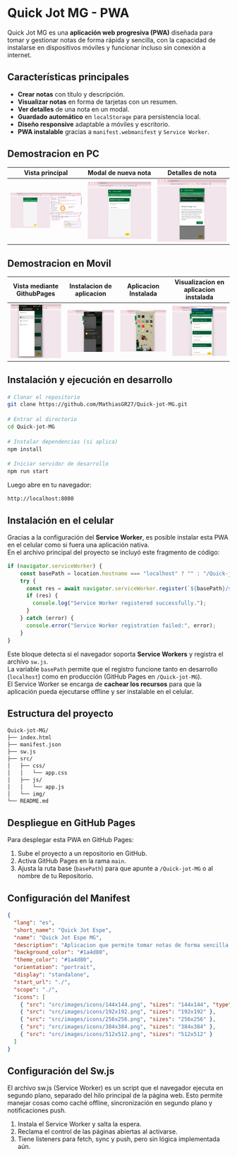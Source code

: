 # Quick Jot MG - PWA

Quick Jot MG es una **aplicación web progresiva (PWA)** diseñada para tomar y gestionar notas de forma rápida y sencilla, con la capacidad de instalarse en dispositivos móviles y funcionar incluso sin conexión a internet.

## Características principales

- **Crear notas** con título y descripción.
- **Visualizar notas** en forma de tarjetas con un resumen.
- **Ver detalles** de una nota en un modal.
- **Guardado automático** en `localStorage` para persistencia local.
- **Diseño responsive** adaptable a móviles y escritorio.
- **PWA instalable** gracias a `manifest.webmanifest` y `Service Worker`.

## Demostracion en PC

| Vista principal | Modal de nueva nota | Detalles de nota |
|-----------------|--------------------|------------------|
| ![Vista principal](./src/images/docs/vistaprincipal.png) | ![Agregar nota](./src/images/docs/agreagacionnota.png) | ![Detalles](./src/images/docs/detalleNota.png) |

## Demostracion en Movil

| Vista mediante GithubPages | Instalacion de aplicacion| Aplicacion Instalada | Visualizacion en aplicacion instalada |
|-----------------|--------------------|------------------|------------------|
| ![Vista GitHub Pages](./src/images/docs/aplicaciondesplegadaengithubpages.png) | ![Instalacion](./src/images/docs/instalaciondeaplicacion.png) | ![Aplicacion Instalada](./src/images/docs/aplicacioninstalada.png) |![Visualizacion Aplicacion](./src/images/docs/visualizacionencelular.png) |

## Instalación y ejecución en desarrollo

```bash
# Clonar el repositorio
git clone https://github.com/MathiasGR27/Quick-jot-MG.git

# Entrar al directorio
cd Quick-jot-MG

# Instalar dependencias (si aplica)
npm install

# Iniciar servidor de desarrollo
npm run start
```
Luego abre en tu navegador:  
```
http://localhost:8080
```

## Instalación en el celular

Gracias a la configuración del **Service Worker**, es posible instalar esta PWA en el celular como si fuera una aplicación nativa.  
En el archivo principal del proyecto se incluyó este fragmento de código:

```javascript
if (navigator.serviceWorker) {
    const basePath = location.hostname === "localhost" ? "" : "/Quick-jot-MG";
    try {
      const res = await navigator.serviceWorker.register(`${basePath}/sw.js`);
      if (res) {
        console.log("Service Worker registered successfully.");
      }
    } catch (error) {
      console.error("Service Worker registration failed:", error);
    }
}
```

Este bloque detecta si el navegador soporta **Service Workers** y registra el archivo `sw.js`.  
La variable `basePath` permite que el registro funcione tanto en desarrollo (`localhost`) como en producción (GitHub Pages en `/Quick-jot-MG`).  
El Service Worker se encarga de **cachear los recursos** para que la aplicación pueda ejecutarse offline y ser instalable en el celular.

## Estructura del proyecto
```
Quick-jot-MG/
├── index.html
├── manifest.json
├── sw.js
├── src/
│   ├── css/
│   │   └── app.css
│   ├── js/
│   │   └── app.js
│   └── img/
└── README.md
```

## Despliegue en GitHub Pages

Para desplegar esta PWA en GitHub Pages:
1. Sube el proyecto a un repositorio en GitHub.
2. Activa GitHub Pages en la rama `main`.
3. Ajusta la ruta base (`basePath`) para que apunte a `/Quick-jot-MG` o al nombre de tu Repositorio.

## Configuración del Manifest

```json
{
  "lang": "es",
  "short_name": "Quick Jot Espe",
  "name": "Quick Jot Espe MG",
  "description": "Aplicacion que permite tomar notas de forma sencilla y rapida",
  "background_color": "#1a4d80",
  "theme_color": "#1a4d80",
  "orientation": "portrait",
  "display": "standalone",
  "start_url": "./",
  "scope": "./",
  "icons": [
    { "src": "src/images/icons/144x144.png", "sizes": "144x144", "type": "image/png" },
    { "src": "src/images/icons/192x192.png", "sizes": "192x192" },
    { "src": "src/images/icons/256x256.png", "sizes": "256x256" },
    { "src": "src/images/icons/384x384.png", "sizes": "384x384" },
    { "src": "src/images/icons/512x512.png", "sizes": "512x512" }
  ]
}
```

## Configuración del Sw.js
El archivo sw.js (Service Worker) es un script que el navegador ejecuta en segundo plano, separado del hilo principal de la página web.
Esto permite manejar cosas como caché offline, sincronización en segundo plano y notificaciones push.

1. Instala el Service Worker y salta la espera.
2. Reclama el control de las páginas abiertas al activarse.
3. Tiene listeners para fetch, sync y push, pero sin lógica implementada aún.
